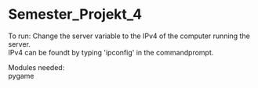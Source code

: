 # Semester_Projekt_4

To run: 
Change the server variable to the IPv4 of the computer running the server.  
IPv4 can be foundt by typing 'ipconfig' in the commandprompt.  

Modules needed:  
pygame  
